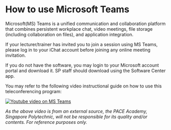 # How to use Microsoft Teams

Microsoft(MS) Teams is a unified communication and collaboration platform that combines persistent workplace chat, video meetings, file storage (including collaboration on files), and application integration. 

If your lecturer/trainer has invited you to join a session using MS Teams, please log in to your iChat account before joining any online meeting invitation.

If you do not have the software, you may login to your Microsoft account portal and download it. SP staff should download using the Software Center app.

You may refer to the following video instructional guide on how to use this teleconferencing program:

[![Youtube video on MS Teams](http://img.youtube.com/vi/YOUTUBE_VIDEO_ID_HERE/0.jpg)](https://www.youtube.com/watch?v=OxfukizkyCA)

*As the above video is from an external source, the PACE Academy, Singapore Polytechnic, will not be responsible for its quality and/or contents. For reference purposes only.*
